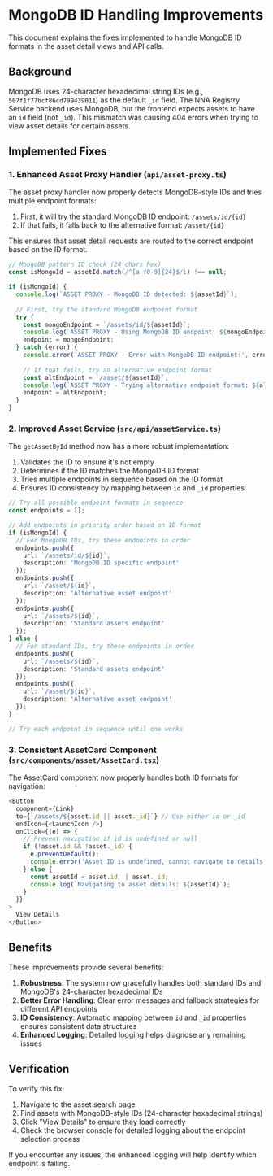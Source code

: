 # MongoDB ID Handling Improvements

This document explains the fixes implemented to handle MongoDB ID formats in the asset detail views and API calls.

## Background

MongoDB uses 24-character hexadecimal string IDs (e.g., `507f1f77bcf86cd799439011`) as the default `_id` field. The NNA Registry Service backend uses MongoDB, but the frontend expects assets to have an `id` field (not `_id`). This mismatch was causing 404 errors when trying to view asset details for certain assets.

## Implemented Fixes

### 1. Enhanced Asset Proxy Handler (`api/asset-proxy.ts`)

The asset proxy handler now properly detects MongoDB-style IDs and tries multiple endpoint formats:

1. First, it will try the standard MongoDB ID endpoint: `/assets/id/{id}`
2. If that fails, it falls back to the alternative format: `/asset/{id}`

This ensures that asset detail requests are routed to the correct endpoint based on the ID format.

```typescript
// MongoDB pattern ID check (24 chars hex)
const isMongoId = assetId.match(/^[a-f0-9]{24}$/i) !== null;

if (isMongoId) {
  console.log(`ASSET PROXY - MongoDB ID detected: ${assetId}`);
  
  // First, try the standard MongoDB endpoint format
  try {
    const mongoEndpoint = `/assets/id/${assetId}`;
    console.log(`ASSET PROXY - Using MongoDB ID endpoint: ${mongoEndpoint}`);
    endpoint = mongoEndpoint;
  } catch (error) {
    console.error('ASSET PROXY - Error with MongoDB ID endpoint:', error);
    
    // If that fails, try an alternative endpoint format
    const altEndpoint = `/asset/${assetId}`;
    console.log(`ASSET PROXY - Trying alternative endpoint format: ${altEndpoint}`);
    endpoint = altEndpoint;
  }
}
```

### 2. Improved Asset Service (`src/api/assetService.ts`)

The `getAssetById` method now has a more robust implementation:

1. Validates the ID to ensure it's not empty
2. Determines if the ID matches the MongoDB ID format
3. Tries multiple endpoints in sequence based on the ID format
4. Ensures ID consistency by mapping between `id` and `_id` properties

```typescript
// Try all possible endpoint formats in sequence
const endpoints = [];

// Add endpoints in priority order based on ID format
if (isMongoId) {
  // For MongoDB IDs, try these endpoints in order
  endpoints.push({
    url: `/assets/id/${id}`,
    description: 'MongoDB ID specific endpoint'
  });
  endpoints.push({
    url: `/asset/${id}`,
    description: 'Alternative asset endpoint'
  });
  endpoints.push({
    url: `/assets/${id}`,
    description: 'Standard assets endpoint'
  });
} else {
  // For standard IDs, try these endpoints in order
  endpoints.push({
    url: `/assets/${id}`,
    description: 'Standard assets endpoint'
  });
  endpoints.push({
    url: `/asset/${id}`,
    description: 'Alternative asset endpoint'
  });
}

// Try each endpoint in sequence until one works
```

### 3. Consistent AssetCard Component (`src/components/asset/AssetCard.tsx`)

The AssetCard component now properly handles both ID formats for navigation:

```typescript
<Button
  component={Link}
  to={`/assets/${asset.id || asset._id}`} // Use either id or _id
  endIcon={<LaunchIcon />}
  onClick={(e) => {
    // Prevent navigation if id is undefined or null
    if (!asset.id && !asset._id) {
      e.preventDefault();
      console.error('Asset ID is undefined, cannot navigate to details page', asset);
    } else {
      const assetId = asset.id || asset._id;
      console.log(`Navigating to asset details: ${assetId}`);
    }
  }}
>
  View Details
</Button>
```

## Benefits

These improvements provide several benefits:

1. **Robustness**: The system now gracefully handles both standard IDs and MongoDB's 24-character hexadecimal IDs
2. **Better Error Handling**: Clear error messages and fallback strategies for different API endpoints
3. **ID Consistency**: Automatic mapping between `id` and `_id` properties ensures consistent data structures
4. **Enhanced Logging**: Detailed logging helps diagnose any remaining issues

## Verification

To verify this fix:
1. Navigate to the asset search page
2. Find assets with MongoDB-style IDs (24-character hexadecimal strings)
3. Click "View Details" to ensure they load correctly
4. Check the browser console for detailed logging about the endpoint selection process

If you encounter any issues, the enhanced logging will help identify which endpoint is failing.